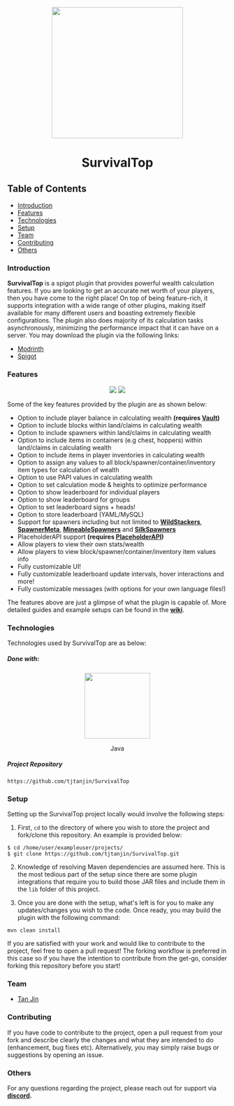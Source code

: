 <p align="center">
  <img width=300 src="https://i.imgur.com/nw8EwNU.png" />
</p>
<h1 align="center">SurvivalTop</h1>

## Table of Contents
* [Introduction](#introduction)
* [Features](#features)
* [Technologies](#technologies)
* [Setup](#setup)
* [Team](#team)
* [Contributing](#contributing)
* [Others](#others)

### Introduction
**SurvivalTop** is a spigot plugin that provides powerful wealth calculation features. If you are looking to get an accurate net worth of your players, then you have come to the right place! On top of being feature-rich, it supports integration with a wide range of other plugins, making itself available for many different users and boasting extremely flexible configurations. The plugin also does majority of its calculation tasks asynchronously, minimizing the performance impact that it can have on a server. You may download the plugin via the following links:

- [Modrinth](https://modrinth.com/plugin/survivaltop)
- [Spigot](https://www.spigotmc.org/resources/survivaltop.96737/)

### Features
<p align="center">
  <img src="https://i.imgur.com/672b1LW.gif" />
  <img src="https://i.imgur.com/iDigQoo.gif" />
</p>

Some of the key features provided by the plugin are as shown below:
- Option to include player balance in calculating wealth **(requires  [Vault](https://www.spigotmc.org/resources/vault.34315/))**
- Option to include blocks within land/claims in calculating wealth
- Option to include spawners within land/claims in calculating wealth
- Option to include items in containers (e.g chest, hoppers) within land/claims in calculating wealth
- Option to include items in player inventories in calculating wealth
- Option to assign any values to all block/spawner/container/inventory item types for calculation of wealth
- Option to use PAPI values in calculating wealth
- Option to set calculation mode & heights to optimize performance
- Option to show leaderboard for individual players
- Option to show leaderboard for groups
- Option to set leaderboard signs + heads!
- Option to store leaderboard (YAML/MySQL)
- Support for spawners including but not limited to [**WildStackers**](https://www.spigotmc.org/resources/%E2%9A%A1%EF%B8%8F-wildstacker-%E2%9A%A1%EF%B8%8F-spawners-entities-drops-blocks-%E2%9A%A1%EF%B8%8F-custom-spawn-conditions.60648/),
[**SpawnerMeta**](https://www.spigotmc.org/resources/spawnermeta-fully-customizable-upgradable-modifiable-spawners-1-14-1-20.74188/),
[**MineableSpawners**](https://www.spigotmc.org/resources/mineablespawners-1-8-1-20-silkspawners-alternative.59921/) 
and [**SilkSpawners**](https://www.spigotmc.org/resources/silkspawners-%E2%98%85-ready-to-rock-1-8-1-20-1-supported-%E2%98%85.7811/)
- PlaceholderAPI support **(requires  [PlaceholderAPI](https://www.spigotmc.org/resources/placeholderapi.6245/))**
- Allow players to view their own stats/wealth
- Allow players to view block/spawner/container/inventory item values info
- Fully customizable UI!
- Fully customizable leaderboard update intervals, hover interactions and more!
- Fully customizable messages (with options for your own language files!)

The features above are just a glimpse of what the plugin is capable of. More detailed guides and 
example setups can be found in the **[wiki](https://github.com/tjtanjin/SurvivalTop/wiki)**.

### Technologies
Technologies used by SurvivalTop are as below:
##### Done with:

<p align="center">
  <img height="150" width="150" src="https://brandlogos.net/wp-content/uploads/2013/03/java-eps-vector-logo.png"/>
</p>
<p align="center">
Java
</p>

##### Project Repository
```
https://github.com/tjtanjin/SurvivalTop
```

### Setup
Setting up the SurvivalTop project locally would involve the following steps:
1)  First, `cd` to the directory of where you wish to store the project and fork/clone this repository. An example is provided below:
```
$ cd /home/user/exampleuser/projects/
$ git clone https://github.com/tjtanjin/SurvivalTop.git
```
2) Knowledge of resolving Maven dependencies are assumed here. This is the most tedious part of the setup since there are some plugin integrations that require you to build those JAR files and include them in the `lib` folder of this project.

3) Once you are done with the setup, what's left is for you to make any updates/changes you wish to the code. Once ready, you may build the plugin with the following command:
```
mvn clean install
```
If you are satisfied with your work and would like to contribute to the project, feel free to open a pull request! The forking workflow is preferred in this case so if you have the intention to contribute from the get-go, consider forking this repository before you start!

### Team
* [Tan Jin](https://github.com/tjtanjin)

### Contributing
If you have code to contribute to the project, open a pull request from your fork and describe clearly the changes and what they are intended to do (enhancement, bug fixes etc). Alternatively, you may simply raise bugs or suggestions by opening an issue.

### Others
For any questions regarding the project, please reach out for support via **[discord](https://discord.gg/X8VSdZvBQY).**
